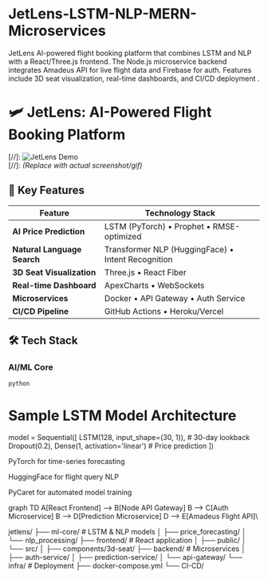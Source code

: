 # JetLens-LSTM-NLP-MERN-Microservices
JetLens AI-powered flight booking platform that combines LSTM and NLP with a React/Three.js frontend. The Node.js microservice backend integrates Amadeus API for live flight data and Firebase for auth. Features include 3D seat visualization, real-time dashboards, and CI/CD deployment .

# 🛩️ JetLens: AI-Powered Flight Booking Platform

[//]: ![JetLens Demo](https://via.placeholder.com/800x400.png?text=JetLens+Demo+GIF)  
[//]: *(Replace with actual screenshot/gif)*

## 🚀 Key Features
| Feature | Technology Stack |
|---------|------------------|
| **AI Price Prediction** | LSTM (PyTorch) • Prophet • RMSE-optimized |
| **Natural Language Search** | Transformer NLP (HuggingFace) • Intent Recognition |
| **3D Seat Visualization** | Three.js • React Fiber |
| **Real-time Dashboard** | ApexCharts • WebSockets |
| **Microservices** | Docker • API Gateway • Auth Service |
| **CI/CD Pipeline** | GitHub Actions • Heroku/Vercel |

## 🛠️ Tech Stack
### **AI/ML Core**
```python```
# Sample LSTM Model Architecture
model = Sequential([
    LSTM(128, input_shape=(30, 1)),  # 30-day lookback
    Dropout(0.2),
    Dense(1, activation='linear')  # Price prediction
])

PyTorch for time-series forecasting

HuggingFace for flight query NLP

PyCaret for automated model training

graph TD
    A[React Frontend] --> B[Node API Gateway]
    B --> C[Auth Microservice]
    B --> D[Prediction Microservice]
    D --> E[Amadeus Flight API]\

jetlens/
├── ml-core/               # LSTM & NLP models
│   ├── price_forecasting/
│   └── nlp_processing/
├── frontend/              # React application
│   ├── public/
│   └── src/
│       ├── components/3d-seat/
├── backend/               # Microservices
│   ├── auth-service/
│   ├── prediction-service/
│   └── api-gateway/
└── infra/                 # Deployment
    ├── docker-compose.yml
    └── CI-CD/
